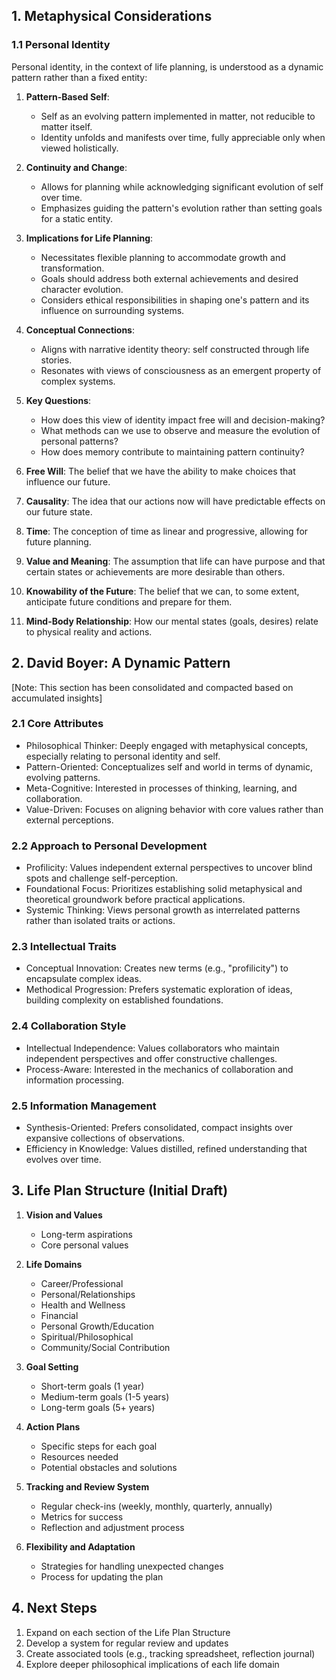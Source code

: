 ## 1. Metaphysical Considerations

### 1.1 Personal Identity

Personal identity, in the context of life planning, is understood as a dynamic pattern rather than a fixed entity:

1. **Pattern-Based Self**: 
   - Self as an evolving pattern implemented in matter, not reducible to matter itself.
   - Identity unfolds and manifests over time, fully appreciable only when viewed holistically.

2. **Continuity and Change**:
   - Allows for planning while acknowledging significant evolution of self over time.
   - Emphasizes guiding the pattern's evolution rather than setting goals for a static entity.

3. **Implications for Life Planning**:
   - Necessitates flexible planning to accommodate growth and transformation.
   - Goals should address both external achievements and desired character evolution.
   - Considers ethical responsibilities in shaping one's pattern and its influence on surrounding systems.

4. **Conceptual Connections**:
   - Aligns with narrative identity theory: self constructed through life stories.
   - Resonates with views of consciousness as an emergent property of complex systems.

5. **Key Questions**:
   - How does this view of identity impact free will and decision-making?
   - What methods can we use to observe and measure the evolution of personal patterns?
   - How does memory contribute to maintaining pattern continuity?

2. **Free Will**: The belief that we have the ability to make choices that influence our future.

3. **Causality**: The idea that our actions now will have predictable effects on our future state.

4. **Time**: The conception of time as linear and progressive, allowing for future planning.

5. **Value and Meaning**: The assumption that life can have purpose and that certain states or achievements are more desirable than others.

6. **Knowability of the Future**: The belief that we can, to some extent, anticipate future conditions and prepare for them.

7. **Mind-Body Relationship**: How our mental states (goals, desires) relate to physical reality and actions.

## 2. David Boyer: A Dynamic Pattern

[Note: This section has been consolidated and compacted based on accumulated insights]

### 2.1 Core Attributes

- Philosophical Thinker: Deeply engaged with metaphysical concepts, especially relating to personal identity and self.
- Pattern-Oriented: Conceptualizes self and world in terms of dynamic, evolving patterns.
- Meta-Cognitive: Interested in processes of thinking, learning, and collaboration.
- Value-Driven: Focuses on aligning behavior with core values rather than external perceptions.

### 2.2 Approach to Personal Development

- Profilicity: Values independent external perspectives to uncover blind spots and challenge self-perception.
- Foundational Focus: Prioritizes establishing solid metaphysical and theoretical groundwork before practical applications.
- Systemic Thinking: Views personal growth as interrelated patterns rather than isolated traits or actions.

### 2.3 Intellectual Traits

- Conceptual Innovation: Creates new terms (e.g., "profilicity") to encapsulate complex ideas.
- Methodical Progression: Prefers systematic exploration of ideas, building complexity on established foundations.

### 2.4 Collaboration Style

- Intellectual Independence: Values collaborators who maintain independent perspectives and offer constructive challenges.
- Process-Aware: Interested in the mechanics of collaboration and information processing.

### 2.5 Information Management

- Synthesis-Oriented: Prefers consolidated, compact insights over expansive collections of observations.
- Efficiency in Knowledge: Values distilled, refined understanding that evolves over time.

## 3. Life Plan Structure (Initial Draft)

1. **Vision and Values**
   - Long-term aspirations
   - Core personal values

2. **Life Domains**
   - Career/Professional
   - Personal/Relationships
   - Health and Wellness
   - Financial
   - Personal Growth/Education
   - Spiritual/Philosophical
   - Community/Social Contribution

3. **Goal Setting**
   - Short-term goals (1 year)
   - Medium-term goals (1-5 years)
   - Long-term goals (5+ years)

4. **Action Plans**
   - Specific steps for each goal
   - Resources needed
   - Potential obstacles and solutions

5. **Tracking and Review System**
   - Regular check-ins (weekly, monthly, quarterly, annually)
   - Metrics for success
   - Reflection and adjustment process

6. **Flexibility and Adaptation**
   - Strategies for handling unexpected changes
   - Process for updating the plan

## 4. Next Steps

1. Expand on each section of the Life Plan Structure
2. Develop a system for regular review and updates
3. Create associated tools (e.g., tracking spreadsheet, reflection journal)
4. Explore deeper philosophical implications of each life domain